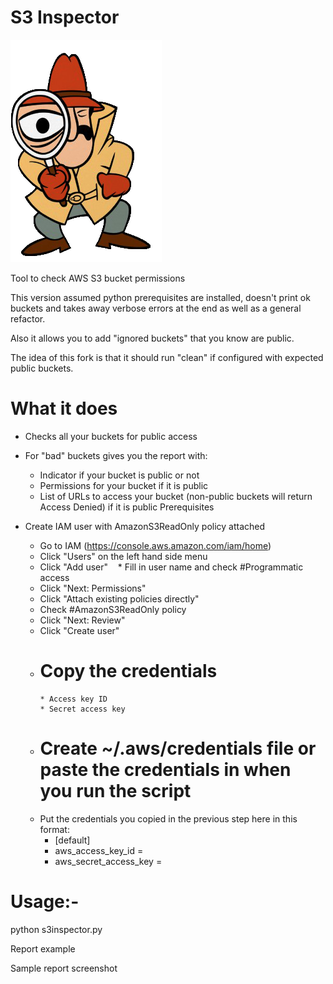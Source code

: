 # S3 Inspector  

   ![logo](https://github.com/dhodwarsanjay/s3_Sec_inspection/blob/master/inspectlogo.png)

Tool to check AWS S3 bucket permissions

This version assumed python prerequisites are installed, doesn't print ok buckets and takes away verbose errors at the end as well as a general refactor.

Also it allows you to add "ignored buckets" that you know are public.

The idea of this fork is that it should run "clean" if configured with expected public buckets.



# What it does

* Checks all your buckets for public access
* For "bad" buckets gives you the report with:
    * Indicator if your bucket is public or not
    * Permissions for your bucket if it is public
    * List of URLs to access your bucket (non-public buckets will return Access Denied) if it is public Prerequisites

* Create IAM user with AmazonS3ReadOnly policy attached
    * Go to IAM (https://console.aws.amazon.com/iam/home)
    * Click "Users" on the left hand side menu
    * Click "Add user"
    * Fill in user name and check #Programmatic access
    * Click "Next: Permissions"
    * Click "Attach existing policies directly"
    * Check #AmazonS3ReadOnly policy
    * Click "Next: Review"
    * Click "Create user"
    * # Copy the credentials
          * Access key ID
          * Secret access key 
    * # Create ~/.aws/credentials file or paste the credentials in when you run the script 
     * Put the credentials you copied in the previous step here in this format:
       * [default] 
       * aws_access_key_id = <your access key ID goes here>
       * aws_secret_access_key = <your secret_access_key goes here>


# Usage:- 

python s3inspector.py

Report example

Sample report screenshot
